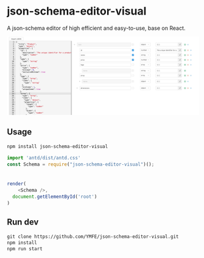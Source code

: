 # json-schema-editor-visual
A json-schema editor of high efficient and easy-to-use, base on React.

![avatar](json-schema-editor-visual.jpg)

## Usage
```
npm install json-schema-editor-visual
```

```js
import 'antd/dist/antd.css'
const Schema = require("json-schema-editor-visual")();


render(
    <Schema />,
  document.getElementById('root')
)
```

## Run dev
```
git clone https://github.com/YMFE/json-schema-editor-visual.git
npm install
npm run start
```

